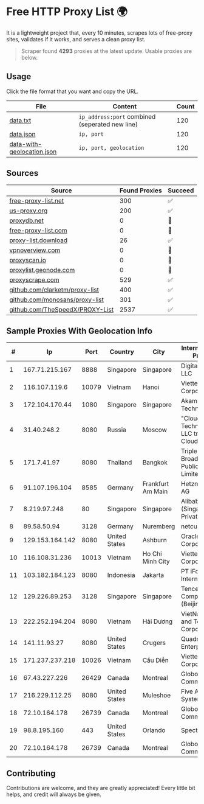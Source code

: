 
# Free HTTP Proxy List 🌍

It is a lightweight project that, every 10 minutes, scrapes lots of free-proxy sites, validates if it works, and serves a clean proxy list.


> Scraper found **4293** proxies at the latest update. Usable proxies are below.

## Usage

Click the file format that you want and copy the URL.


|File|Content|Count|
|----|-------|-----|
|[data.txt](https://raw.githubusercontent.com/themiralay/Proxy-List-World/master/data.txt)|`ip_address:port` combined (seperated new line)|120|
|[data.json](https://raw.githubusercontent.com/themiralay/Proxy-List-World/master/data.json)|`ip, port`|120|
|[data-with-geolocation.json](https://raw.githubusercontent.com/themiralay/Proxy-List-World/master/data-with-geolocation.json)|`ip, port, geolocation`|120|

## Sources

|Source|Found Proxies|Succeed|
|------|-------------|-------|
|[free-proxy-list.net](https://free-proxy-list.net)|300|✅|
|[us-proxy.org](https://www.us-proxy.org)|200|✅|
|[proxydb.net](http://proxydb.net)|0|🚫|
|[free-proxy-list.com](https://free-proxy-list.com/?page=&port=&type%5B%5D=http&type%5B%5D=https&up_time=0&search=Search)|0|🚫|
|[proxy-list.download](https://www.proxy-list.download/HTTP)|26|✅|
|[vpnoverview.com](https://vpnoverview.com/privacy/anonymous-browsing/free-proxy-servers)|0|🚫|
|[proxyscan.io](https://www.proxyscan.io)|0|🚫|
|[proxylist.geonode.com](https://proxylist.geonode.com/api/proxy-list?limit=300&page=1&sort_by=lastChecked&sort_type=desc&protocols=http,https)|0|🚫|
|[proxyscrape.com](https://api.proxyscrape.com/v2/?request=displayproxies&protocol=http&timeout=10000&country=all&ssl=all&anonymity=all)|529|✅|
|[github.com/clarketm/proxy-list](https://raw.githubusercontent.com/clarketm/proxy-list/master/proxy-list-raw.txt)|400|✅|
|[github.com/monosans/proxy-list](https://raw.githubusercontent.com/monosans/proxy-list/main/proxies/http.txt)|301|✅|
|[github.com/TheSpeedX/PROXY-List](https://raw.githubusercontent.com/TheSpeedX/PROXY-List/master/http.txt)|2537|✅|


## Sample Proxies With Geolocation Info

|#|Ip|Port|Country|City|Internet Service Provider|
|-|--|----|-------|----|-------------------------|
|1|167.71.215.167|8888|Singapore|Singapore|DigitalOcean, LLC|
|2|116.107.119.6|10079|Vietnam|Hanoi|Viettel Corporation|
|3|172.104.170.44|1080|Singapore|Singapore|Akamai Technologies|
|4|31.40.248.2|8080|Russia|Moscow|"Cloud Technologies" LLC trading as Cloud.ru|
|5|171.7.41.97|8080|Thailand|Bangkok|Triple T Broadband Public Company Limited|
|6|91.107.196.104|8585|Germany|Frankfurt Am Main|Hetzner Online AG|
|7|8.219.97.248|80|Singapore|Singapore|Alibaba Cloud (Singapore) Private Limited|
|8|89.58.50.94|3128|Germany|Nuremberg|netcup GmbH|
|9|129.153.164.142|8080|United States|Ashburn|Oracle Corporation|
|10|116.108.31.236|10013|Vietnam|Ho Chi Minh City|Viettel Corporation|
|11|103.182.184.123|8080|Indonesia|Jakarta|PT iForte Global Internet|
|12|129.226.89.253|3128|Singapore|Singapore|Tencent Cloud Computing (Beijing) Co|
|13|222.252.194.204|8080|Vietnam|Hải Dương|VietNam Post and Telecom Corporation|
|14|141.11.93.27|8080|United States|Crugers|QuadraNet Enterprises LLC|
|15|171.237.237.218|10026|Vietnam|Cầu Diễn|Viettel Corporation|
|16|67.43.227.226|26429|Canada|Montreal|GloboTech Communications|
|17|216.229.112.25|8080|United States|Muleshoe|Five Area Systems, LLC|
|18|72.10.164.178|26739|Canada|Montreal|GloboTech Communications|
|19|98.8.195.160|443|United States|Orlando|Spectrum|
|20|72.10.164.178|26739|Canada|Montreal|GloboTech Communications|



## Contributing

Contributions are welcome, and they are greatly appreciated! Every
little bit helps, and credit will always be given.

